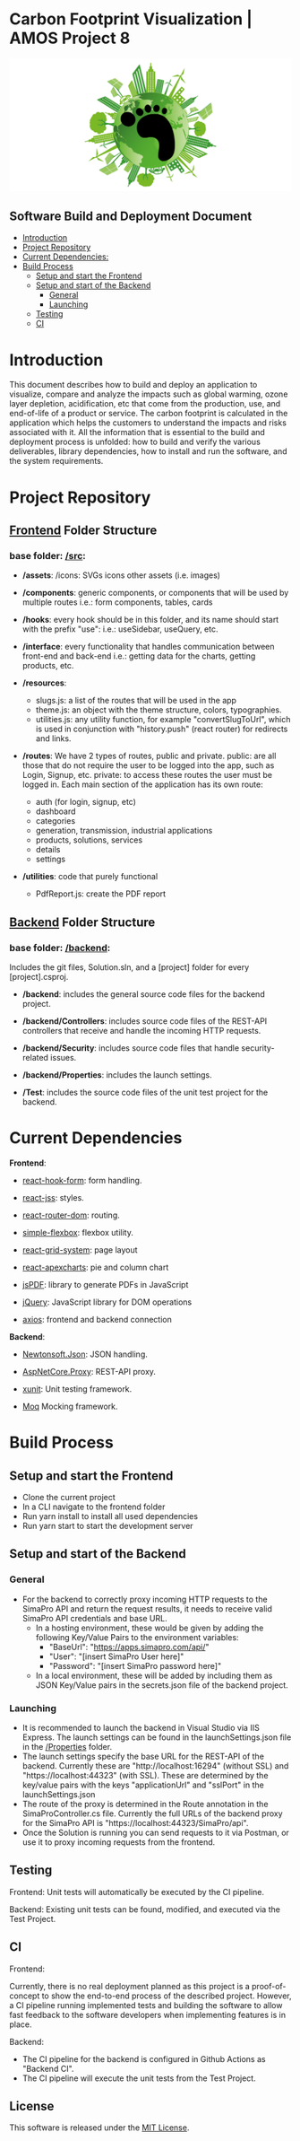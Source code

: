 # Carbon Footprint Visualization | AMOS Project 8

![Carbon Footpront Visuakization Banner-Logo](https://github.com/amosproj/amos-ss2021-carbon-footprint/blob/main/deliverables/Proj8-AMOS-Banner-Logo-Carbon-Footprint-Black.png?raw=true)


## Software Build and Deployment Document

- [Introduction](#introduction)
- [Project Repository](#project-repository)
- [Current Dependencies:](#current-dependencies)
- [Build Process](#build-process)
  * [Setup and start the Frontend](#setup-and-start-the-frontend)
  * [Setup and start of the Backend](#setup-and-start-of-the-backend)
    + [General](#general)
    + [Launching](#launching)
  * [Testing](#testing)
  * [CI](#ci)

# Introduction

This document describes how to build and deploy an application to visualize, compare and analyze the impacts such as global warming, ozone layer depletion, acidification, etc that come from the production, use, and end-of-life of a product or service. The carbon footprint is calculated in the application which helps the customers to understand the impacts and risks associated with it.
All the information that is essential to the build and deployment process is unfolded: how to build and verify the various deliverables, library dependencies, how to install and run the software, and the system requirements.


# Project Repository


## [Frontend](/frontend) Folder Structure

### base folder: [/src](/frontend/src):

-   **/assets**:
    /icons: SVGs icons
    other assets (i.e. images)

-   **/components**:
    generic components, or components that will be used by multiple routes
    i.e.: form components, tables, cards

-   **/hooks**:
    every hook should be in this folder, and its name should start with the prefix "use":
    i.e.: useSidebar, useQuery, etc.

-   **/interface**:
    every functionality that handles communication between front-end and back-end
    i.e.: getting data for the charts, getting products, etc.

-   **/resources**:
    -   slugs.js: a list of the routes that will be used in the app
    -   theme.js: an object with the theme structure, colors, typographies.
    -   utilities.js: any utility function, for example "convertSlugToUrl", which is used in conjunction with "history.push" (react router) for redirects and links.

-   **/routes**:
    We have 2 types of routes, public and private.
    public: are all those that do not require the user to be logged into the app, such as Login, Signup, etc.
    private: to access these routes the user must be logged in.
    Each main section of the application has its own route:
    -   auth (for login, signup, etc)
    -   dashboard
    -   categories
    -   generation, transmission, industrial applications
    -   products, solutions, services
    -   details
    -   settings

-   **/utilities**:
    code that purely functional
    - PdfReport.js: create the PDF report

## [Backend](/backend) Folder Structure

### base folder: [/backend](/backend):

Includes the git files, Solution.sln, and a [project] folder for every [project].csproj.

*  **/backend**:
  includes the general source code files for the backend project.

*   **/backend/Controllers**:
  includes source code files of the REST-API controllers that receive and handle the incoming HTTP requests.

*  **/backend/Security**:
  includes source code files that handle security-related issues.

*  **/backend/Properties**:
  includes the launch settings.

*  **/Test**:
  includes the source code files of the unit test project for the backend.

# Current Dependencies

**Frontend**:

- [react-hook-form](https://www.npmjs.com/package/react-hook-form): form handling.

- [react-jss](https://www.npmjs.com/package/react-jss): styles.

- [react-router-dom](https://www.npmjs.com/package/react-router-dom): routing.

- [simple-flexbox](https://www.npmjs.com/package/simple-flexbox): flexbox utility.

- [react-grid-system](https://www.npmjs.com/package/react-grid-system): page layout

- [react-apexcharts](https://www.npmjs.com/package/react-apexcharts): pie and column chart

- [jsPDF](https://www.npmjs.com/package/jspdf):  library to generate PDFs in JavaScript

- [jQuery](https://www.npmjs.com/package/jquery): JavaScript library for DOM operations

- [axios](https://www.npmjs.com/package/axios): frontend and backend connection

**Backend**:

- [Newtonsoft.Json](https://www.nuget.org/packages/Newtonsoft.Json/): JSON handling.

- [AspNetCore.Proxy](https://www.nuget.org/packages/AspNetCore.Proxy/): REST-API proxy.

- [xunit](https://www.nuget.org/packages/xunit/): Unit testing framework.

- [Moq](https://www.nuget.org/packages/moq/) Mocking framework.


# Build Process
## Setup and start the Frontend
  * Clone the current project
  * In a CLI navigate to the frontend folder
  * Run yarn install to install all used dependencies
  * Run yarn start to start the development server


## Setup and start of the Backend

### General
- For the backend to correctly proxy incoming HTTP requests to the SimaPro API and return the request results, it needs to receive valid SimaPro API credentials and base URL.
	- In a hosting environment, these would be given by adding the following Key/Value Pairs to the environment variables:
		- "BaseUrl": "https://apps.simapro.com/api/"
		- "User": "[insert SimaPro User here]"
		- "Password": "[insert SimaPro password here]"
	- In a local environment, these will be added by including them as JSON Key/Value pairs in the secrets.json file of the backend project.

### Launching
 - It is recommended to launch the backend in Visual Studio via IIS Express. The launch settings can be found in the launchSettings.json file in the [/Properties](/backend/backend/properties) folder.
- The launch settings specify the base URL for the REST-API of the backend. Currently these are "http://localhost:16294" (without SSL) and "https://localhost:44323" (with SSL).
These are determined by the key/value pairs with the keys "applicationUrl" and "sslPort" in the launchSettings.json
- The route of the proxy is determined in the Route annotation in the SimaProController.cs file. Currently the full URLs of the backend proxy for the SimaPro API is "https://localhost:44323/SimaPro/api".
- Once the Solution is running you can send requests to it via Postman, or use it to proxy incoming requests from the frontend. 


## Testing

Frontend: Unit tests will automatically be executed by the CI pipeline.

Backend: Existing unit tests can be found, modified, and executed via the Test Project.

## CI
Frontend:

Currently, there is no real deployment planned as this project is a proof-of-concept to show the end-to-end process of the described project.
However, a CI pipeline running implemented tests and building the software to allow fast feedback to the software developers when implementing features is in place.

Backend:
- The CI pipeline for the backend is configured in Github Actions as "Backend CI".
- The CI pipeline will execute the unit tests from the Test Project.

## License
This software is released under the [MIT License](https://github.com/amosproj/amos-ss2021-carbon-footprint/blob/main/LICENSE).
